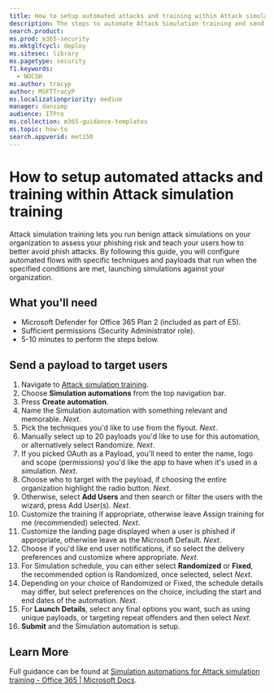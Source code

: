 ```yaml
---
title: How to setup automated attacks and training within Attack simulation training 
description: The steps to automate Attack Simulation training and send a payload to target users. By following this guide, you will learn to create automated attack flows with specific techniques and payloads.
search.product: 
ms.prod: m365-security
ms.mktglfcycl: deploy
ms.sitesec: library
ms.pagetype: security
f1.keywords: 
  - NOCSH
ms.author: tracyp
author: MSFTTracyP
ms.localizationpriority: medium
manager: dansimp
audience: ITPro
ms.collection: m365-guidance-templates
ms.topic: how-to
search.appverid: met150
---
```


# How to setup automated attacks and training within Attack simulation training

Attack simulation training lets you run benign attack simulations on your organization to assess your phishing risk and teach your users how to better avoid phish attacks. By following this guide, you will configure automated flows with specific techniques and payloads that run when the specified conditions are met, launching simulations against your organization.

## What you'll need

- Microsoft Defender for Office 365 Plan 2 (included as part of E5).
- Sufficient permissions (Security Administrator role).
- 5-10 minutes to perform the steps below.

## Send a payload to target users

1. Navigate to [Attack simulation training](https://security.microsoft.com/attacksimulator).
1. Choose **Simulation automations** from the top navigation bar.
1. Press **Create automation**.
1. Name the Simulation automation with something relevant and memorable. *Next*.
1. Pick the techniques you'd like to use from the flyout. *Next*.
1. Manually select up to 20 payloads you'd like to use for this automation, or alternatively select Randomize. *Next*.
1. If you picked OAuth as a Payload, you'll need to enter the name, logo and scope (permissions) you'd like the app to have when it's used in a simulation. *Next*.
1. Choose who to target with the payload, if choosing the entire organization highlight the radio button. *Next*.
1. Otherwise, select **Add Users** and then search or filter the users with the wizard, press Add User(s). *Next*.
1. Customize the training if appropriate, otherwise leave Assign training for me (recommended) selected. *Next*.
1. Customize the landing page displayed when a user is phished if appropriate, otherwise leave as the Microsoft Default. *Next*.
1. Choose if you'd like end user notifications, if so select the delivery preferences and customize where appropriate. *Next*.
1. For Simulation schedule, you can either select **Randomized** or **Fixed**, the recommended option is Randomized, once selected, select *Next*.
1. Depending on your choice of Randomized or Fixed, the schedule details may differ, but select preferences on the choice, including the start and end dates of the automation. *Next*.
1. For **Launch Details**, select any final options you want, such as using unique payloads, or targeting repeat offenders and then select *Next*.
1. **Submit** and the Simulation automation is setup.

## Learn More

Full guidance can be found at [Simulation automations for Attack simulation training - Office 365 | Microsoft Docs](../../office-365-security/attack-simulation-training-simulation-automations.md).
